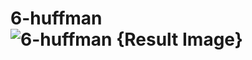 # 6-huffman![6-huffman {Result Image}](https://github.com/user-attachments/assets/6cec070f-65f3-473c-b048-9c10721f7018)
